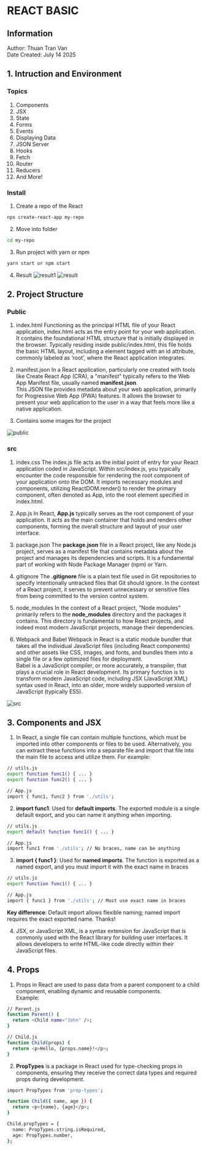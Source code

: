 # REACT BASIC

## Information
Author: Thuan Tran Van     
Date Created: July 14 2025

## 1. Intruction and Environment
### Topics
1. Components
2. JSX
3. State
4. Forms
5. Events
6. Displaying Data
7. JSON Server
8. Hooks
9. Fetch
10. Router
11. Reducers
12. And More!

### Install
1. Create a repo of the React
```bash
npx create-react-app my-repo
```
2. Move into folder
```bash
cd my-repo
```
3. Run project with yarn or npm
```bash
yarn start or npm start
```
4. Result
![result1](public/result1.png)
![result](public/result.png)

## 2. Project Structure
### Public
1. index.html
Functioning as the principal HTML file of your React application, index.html acts as the entry point for your web application. It contains the foundational HTML structure that is initially displayed in the browser. Typically residing inside public/index.html, this file holds the basic HTML layout, including a element tagged with an id attribute, commonly labeled as ‘root’, where the React application integrates.

2. manifest.json
In a React application, particularly one created with tools like Create React App (CRA), a "manifest" typically refers to the Web App Manifest file, usually named **manifest.json**.     
This JSON file provides metadata about your web application, primarily for Progressive Web App (PWA) features. It allows the browser to present your web application to the user in a way that feels more like a native application.

3. Contains some images for the project
      
![public](public/public.png)


### src
1. index.css
The index.js file acts as the initial point of entry for your React application coded in JavaScript. Within src/index.js, you typically encounter the code responsible for rendering the root component of your application onto the DOM. It imports necessary modules and components, utilizing ReactDOM.render() to render the primary component, often denoted as App, into the root element specified in index.html.

2. App.js
In React, **App.js** typically serves as the root component of your application. It acts as the main container that holds and renders other components, forming the overall structure and layout of your user interface.

3. package.json
The **package.json** file in a React project, like any Node.js project, serves as a manifest file that contains metadata about the project and manages its dependencies and scripts. It is a fundamental part of working with Node Package Manager (npm) or Yarn.

4. gitignore
The **.gitignore** file is a plain text file used in Git repositories to specify intentionally untracked files that Git should ignore. In the context of a React project, it serves to prevent unnecessary or sensitive files from being committed to the version control system.

5. node_modules
In the context of a React project, "Node modules" primarily refers to the **node_modules** directory and the packages it contains. This directory is fundamental to how React projects, and indeed most modern JavaScript projects, manage their dependencies.

6. Webpack and Babel
Webpack in React is a static module bundler that takes all the individual JavaScript files (including React components) and other assets like CSS, images, and fonts, and bundles them into a single file or a few optimized files for deployment.      
Babel is a JavaScript compiler, or more accurately, a transpiler, that plays a crucial role in React development. Its primary function is to transform modern JavaScript code, including JSX (JavaScript XML) syntax used in React, into an older, more widely supported version of JavaScript (typically ES5).   
      
![src](public/src.png)  

## 3. Components and JSX
1. In React, a single file can contain multiple functions, which must be imported into other components or files to be used. Alternatively, you can extract these functions into a separate file and import that file into the main file to access and utilize them. For example:
```bash
// utils.js
export function func1() { ... }
export function func2() { ... }

// App.js
import { func1, func2 } from './utils';
```

2. **import func1**: Used for **default imports**. The exported module is a single default export, and you can name it anything when importing.
```bash
// utils.js
export default function func1() { ... }

// App.js
import func1 from './utils'; // No braces, name can be anything
```

3. **import { func1 }**: Used for **named imports**. The function is exported as a named export, and you must import it with the exact name in braces
```bash
// utils.js
export function func1() { ... }

// App.js
import { func1 } from './utils'; // Must use exact name in braces
```
**Key difference**: Default import allows flexible naming; named import requires the exact exported name. Thanks!

4. JSX, or JavaScript XML, is a syntax extension for JavaScript that is commonly used with the React library for building user interfaces. It allows developers to write HTML-like code directly within their JavaScript files. 

## 4. Props
1. Props in React are used to pass data from a parent component to a child component, enabling dynamic and reusable components.   
Example:
```bash
// Parent.js
function Parent() {
  return <Child name="John" />;
}

// Child.js
function Child(props) {
  return <p>Hello, {props.name}!</p>;
}
```

2. **PropTypes** is a package in React used for type-checking props in components, ensuring they receive the correct data types and required props during development.
```bash
import PropTypes from 'prop-types';

function Child({ name, age }) {
  return <p>{name}, {age}</p>;
}

Child.propTypes = {
  name: PropTypes.string.isRequired,
  age: PropTypes.number,
};
```